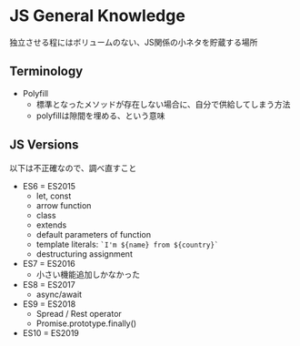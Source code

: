 # JS General Knowledge

独立させる程にはボリュームのない、JS関係の小ネタを貯蔵する場所


## Terminology

- Polyfill
  - 標準となったメソッドが存在しない場合に、自分で供給してしまう方法
  - polyfillは隙間を埋める、という意味

## JS Versions

以下は不正確なので、調べ直すこと

- ES6 = ES2015
  - let, const
  - arrow function
  - class
  - extends
  - default parameters of function
  - template literals: `` `I'm ${name} from ${country}` ``
  - destructuring assignment
- ES7 = ES2016
  - 小さい機能追加しかなかった
- ES8 = ES2017
  - async/await
- ES9 = ES2018
  - Spread / Rest operator
  - Promise.prototype.finally()
- ES10 = ES2019



